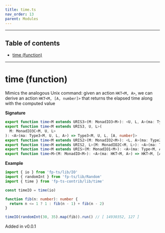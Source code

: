 ```yaml
---
title: time.ts
nav_order: 13
parent: Modules
---
```


---

<h2 class="text-delta">Table of contents</h2>

- [time (function)](#time-function)

---

# time (function)

Mimics the analogous Unix command: given an action `HKT<M, A>`, we can derive an action `HKT<M, [A, number]>` that
returns the elapsed time along with the computed value

**Signature**

```ts
export function time<M extends URIS3>(M: MonadIO3<M>): <U, L, A>(ma: Type3<M, U, L, A>) => Type3<M, U, L, [A, number]>
export function time<M extends URIS3, U, L>(
  M: MonadIO3C<M, U, L>
): <A>(ma: Type3<M, U, L, A>) => Type3<M, U, L, [A, number]>
export function time<M extends URIS2>(M: MonadIO2<M>): <L, A>(ma: Type2<M, L, A>) => Type2<M, L, [A, number]>
export function time<M extends URIS2, L>(M: MonadIO2C<M, L>): <A>(ma: Type2<M, L, A>) => Type2<M, L, [A, number]>
export function time<M extends URIS>(M: MonadIO1<M>): <A>(ma: Type<M, A>) => Type<M, [A, number]>
export function time<M>(M: MonadIO<M>): <A>(ma: HKT<M, A>) => HKT<M, [A, number]> { ... }
```

**Example**

```ts
import { io } from 'fp-ts/lib/IO'
import { randomInt } from 'fp-ts/lib/Random'
import { time } from 'fp-ts-contrib/lib/time'

const timeIO = time(io)

function fib(n: number): number {
  return n <= 1 ? 1 : fib(n - 1) + fib(n - 2)
}

timeIO(randomInt(30, 35).map(fib)).run() // [ 14930352, 127 ]
```

Added in v0.0.1
